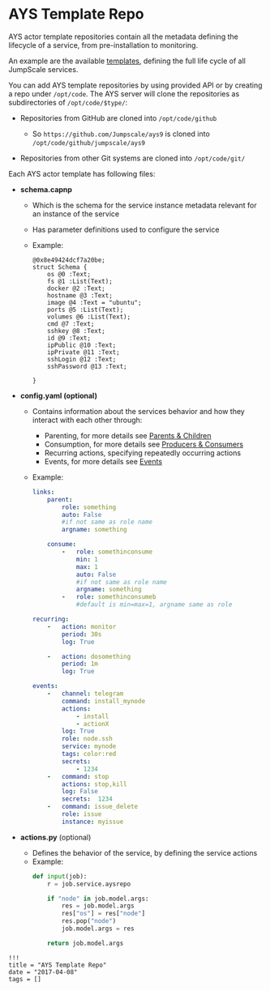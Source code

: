 # AYS Template Repo

AYS actor template repositories contain all the metadata defining the lifecycle of a service, from pre-installation to monitoring.

An example are the available [templates](../../templates), defining the full life cycle of all JumpScale services.

You can add AYS template repositories by using provided API or by creating a repo under `/opt/code`.
The AYS server will clone the repositories as subdirectories of `/opt/code/$type/`:

- Repositories from GitHub are cloned into `/opt/code/github`

  - So `https://github.com/Jumpscale/ays9` is cloned into `/opt/code/github/jumpscale/ays9`

- Repositories from other Git systems are cloned into `/opt/code/git/`

Each AYS actor template has following files:

- **schema.capnp**

  - Which is the schema for the service instance metadata relevant for an instance of the service

  - Has parameter definitions used to configure the service

  - Example:

    ```
    @0x8e49424dcf7a20be;
    struct Schema {
    	os @0 :Text;
    	fs @1 :List(Text);
    	docker @2 :Text;
    	hostname @3 :Text;
    	image @4 :Text = "ubuntu";
    	ports @5 :List(Text);
    	volumes @6 :List(Text);
    	cmd @7 :Text;
    	sshkey @8 :Text;
    	id @9 :Text;
    	ipPublic @10 :Text;
    	ipPrivate @11 :Text;
    	sshLogin @12 :Text;
    	sshPassword @13 :Text;

    }
    ```

- **config.yaml (optional)**

  - Contains information about the services behavior and how they interact with each other through:

    - Parenting, for more details see [Parents & Children](../Definitions/Parents-Children.md)
    - Consumption, for more details see [Producers & Consumers](../Definitions/Producers-Consumers.md)
    - Recurring actions, specifying repeatedly occurring actions
    - Events, for more details see [Events](../Events.md)
  - Example:
    ```yaml
    links:
        parent:
            role: something
            auto: False
            #if not same as role name
            argname: something

        consume:
            -   role: somethinconsume
                min: 1
                max: 1
                auto: False
                #if not same as role name
                argname: something
            -   role: somethinconsumeb
                #default is min=max=1, argname same as role

    recurring:
        -   action: monitor
            period: 30s
            log: True

        -   action: dosomething
            period: 1m
            log: True

    events:
        -   channel: telegram
            command: install_mynode
            actions:
                - install
                - actionX
            log: True
            role: node.ssh
            service: mynode
            tags: color:red
            secrets:
                - 1234
        -   command: stop
            actions: stop,kill
            log: False
            secrets:  1234
        -   command: issue_delete
            role: issue
            instance: myissue
    ```

- **actions.py** (optional)
  - Defines the behavior of the service, by defining the service actions
  - Example:
    ```py
    def input(job):
        r = job.service.aysrepo

        if "node" in job.model.args:
            res = job.model.args
            res["os"] = res["node"]
            res.pop("node")
            job.model.args = res

        return job.model.args
    ```
```
!!!
title = "AYS Template Repo"
date = "2017-04-08"
tags = []
```

